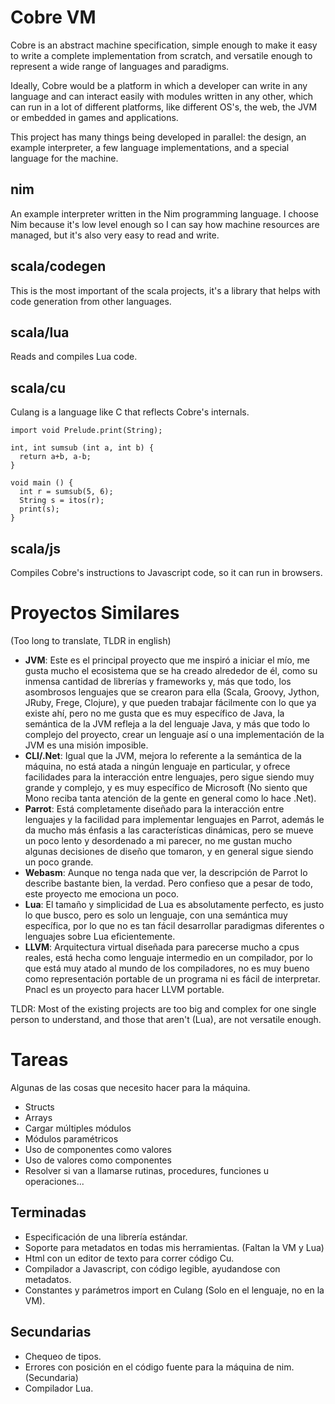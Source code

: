 # Cobre VM

Cobre is an abstract machine specification, simple enough to make it easy to write a complete implementation from scratch, and versatile enough to represent a wide range of languages and paradigms.

Ideally, Cobre would be a platform in which a developer can write in any language and can interact easily with modules written in any other, which can run in a lot of different platforms, like different OS's, the web, the JVM or embedded in games and applications.

This project has many things being developed in parallel: the design, an example interpreter, a few language implementations, and a special language for the machine.

## nim

An example interpreter written in the Nim programming language. I choose Nim because it's low level enough so I can say how machine resources are managed, but it's also very easy to read and write.

## scala/codegen

This is the most important of the scala projects, it's a library that helps with code generation from other languages.

## scala/lua

Reads and compiles Lua code.

## scala/cu

Culang is a language like C that reflects Cobre's internals.

```
import void Prelude.print(String);

int, int sumsub (int a, int b) {
  return a+b, a-b;
}

void main () {
  int r = sumsub(5, 6);
  String s = itos(r);
  print(s);
}
```

## scala/js

Compiles Cobre's instructions to Javascript code, so it can run in browsers.

# Proyectos Similares

(Too long to translate, TLDR in english)

- __JVM__: Este es el principal proyecto que me inspiró a iniciar el mío, me gusta mucho el ecosistema que se ha creado alrededor de él, como su inmensa cantidad de librerías y frameworks y, más que todo, los asombrosos lenguajes que se crearon para ella (Scala, Groovy, Jython, JRuby, Frege, Clojure), y que pueden trabajar fácilmente con lo que ya existe ahí, pero no me gusta que es muy específico de Java, la semántica de la JVM refleja a la del lenguaje Java, y más que todo lo complejo del proyecto, crear un lenguaje así o una implementación de la JVM es una misión imposible.
- __CLI/.Net__: Igual que la JVM, mejora lo referente a la semántica de la máquina, no está atada a ningún lenguaje en particular, y ofrece facilidades para la interacción entre lenguajes, pero sigue siendo muy grande y complejo, y es muy específico de Microsoft (No siento que Mono reciba tanta atención de la gente en general como lo hace .Net).
- __Parrot__: Está completamente diseñado para la interacción entre lenguajes y la facilidad para implementar lenguajes en Parrot, además le da mucho más énfasis a las características dinámicas, pero se mueve un poco lento y desordenado a mi parecer, no me gustan mucho algunas decisiones de diseño que tomaron, y en general sigue siendo un poco grande.
- __Webasm__: Aunque no tenga nada que ver, la descripción de Parrot lo describe bastante bien, la verdad. Pero confieso que a pesar de todo, este proyecto me emociona un poco.
- __Lua__: El tamaño y simplicidad de Lua es absolutamente perfecto, es justo lo que busco, pero es solo un lenguaje, con una semántica muy específica, por lo que no es tan fácil desarrollar paradigmas diferentes o lenguajes sobre Lua eficientemente.
- __LLVM__: Arquitectura virtual diseñada para parecerse mucho a cpus reales, está hecha como lenguaje intermedio en un compilador, por lo que está muy atado al mundo de los compiladores, no es muy bueno como representación portable de un programa ni es fácil de interpretar. Pnacl es un proyecto para hacer LLVM portable.

TLDR: Most of the existing projects are too big and complex for one single person to understand, and those that aren't (Lua), are not versatile enough.

# Tareas

Algunas de las cosas que necesito hacer para la máquina.

- Structs
- Arrays
- Cargar múltiples módulos
- Módulos paramétricos
- Uso de componentes como valores
- Uso de valores como componentes 
- Resolver si van a llamarse rutinas, procedures, funciones u operaciones...

## Terminadas

- Especificación de una librería estándar.
- Soporte para metadatos en todas mis herramientas. (Faltan la VM y Lua)
- Html con un editor de texto para correr código Cu.
- Compilador a Javascript, con código legible, ayudandose con metadatos.
- Constantes y parámetros import en Culang (Solo en el lenguaje, no en la VM).

## Secundarias

- Chequeo de tipos.
- Errores con posición en el código fuente para la máquina de nim. (Secundaria)
- Compilador Lua.
